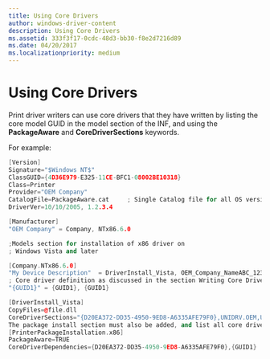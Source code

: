 ```yaml
---
title: Using Core Drivers
author: windows-driver-content
description: Using Core Drivers
ms.assetid: 333f3f17-0cdc-48d3-bb30-f8e2d7216d89
ms.date: 04/20/2017
ms.localizationpriority: medium
---
```


# Using Core Drivers


Print driver writers can use core drivers that they have written by listing the core model GUID in the model section of the INF, and using the **PackageAware** and **CoreDriverSections** keywords.

For example:

```cpp
[Version]
Signature="$Windows NT$"
ClassGUID={4D36E979-E325-11CE-BFC1-08002BE10318}
Class=Printer
Provider="OEM Company"
CatalogFile=PackageAware.cat     ; Single Catalog file for all OS versions
DriverVer=10/10/2005, 1.2.3.4

[Manufacturer]
"OEM Company" = Company, NTx86.6.0

;Models section for installation of x86 driver on 
; Windows Vista and later

[Company.NTx86.6.0]
"My Device Description"  = DriverInstall_Vista, OEM_Company_NameABC_123A
; Core driver definition as discussed in the section Writing Core Drivers
"{GUID1}" = {GUID1}, {GUID1}

[DriverInstall_Vista]
CopyFiles=@file.dll
CoreDriverSections="{D20EA372-DD35-4950-9ED8-A6335AFE79F0},UNIDRV.OEM,UNIDRV_DATA,TTFSUB.OEM", "{GUID1},MANUFACTURER_CORE"
The package install section must also be added, and list all core driver dependencies:
[PrinterPackageInstallation.x86]
PackageAware=TRUE
CoreDriverDependencies={D20EA372-DD35-4950-9ED8-A6335AFE79F0},{GUID1}
```

 

 




